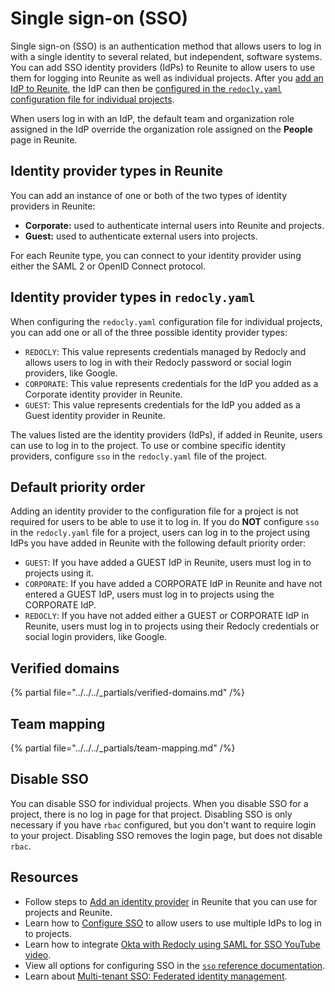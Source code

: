 # Single sign-on (SSO)

Single sign-on (SSO) is an authentication method that allows users to log in with a single identity to several related, but independent, software systems.
You can add SSO identity providers (IdPs) to Reunite to allow users to use them for logging into Reunite as well as individual projects.
After you [add an IdP to Reunite](./add-idp.md), the IdP can then be [configured in the `redocly.yaml` configuration file for individual projects](./configure-sso.md).

When users log in with an IdP, the default team and organization role assigned in the IdP override the organization role assigned on the **People** page in Reunite.

## Identity provider types in Reunite

You can add an instance of one or both of the two types of identity providers in Reunite:

* **Corporate:** used to authenticate internal users into Reunite and projects.
* **Guest:** used to authenticate external users into projects.

For each Reunite type, you can connect to your identity provider using either the SAML 2 or OpenID Connect protocol.

## Identity provider types in `redocly.yaml`

When configuring the `redocly.yaml` configuration file for individual projects, you can add one or all of the three possible identity provider types:

* `REDOCLY`: This value represents credentials managed by Redocly and allows users to log in with their Redocly password or social login providers, like Google.
* `CORPORATE`: This value represents credentials for the IdP you added as a Corporate identity provider in Reunite.
* `GUEST`: This value represents credentials for the IdP you added as a Guest identity provider in Reunite.

The values listed are the identity providers (IdPs), if added in Reunite, users can use to log in to the project.
To use or combine specific identity providers, configure `sso` in the `redocly.yaml` file of the project.

## Default priority order

Adding an identity provider to the configuration file for a project is not required for users to be able to use it to log in.
If you do **NOT** configure `sso` in the `redocly.yaml` file for a project, users can log in to the project using IdPs you have added in Reunite with the following default priority order:

- `GUEST`: If you have added a GUEST IdP in Reunite, users must log in to projects using it.
- `CORPORATE`: If you have added a CORPORATE IdP in Reunite and have not entered a GUEST IdP, users must log in to projects using the CORPORATE IdP.
- `REDOCLY`: If you have not added either a GUEST or CORPORATE IdP in Reunite, users must log in to projects using their Redocly credentials or social login providers, like Google.

## Verified domains

{% partial file="../../../_partials/verified-domains.md" /%}

## Team mapping

{% partial file="../../../_partials/team-mapping.md" /%}

## Disable SSO

You can disable SSO for individual projects.
When you disable SSO for a project, there is no log in page for that project.
Disabling SSO is only necessary if you have `rbac` configured, but you don't want to require login to your project.
Disabling SSO removes the login page, but does not disable `rbac`.

## Resources

* Follow steps to [Add an identity provider](./add-idp.md) in Reunite that you can use for projects and Reunite.
* Learn how to [Configure SSO](./configure-sso.md) to allow users to use multiple IdPs to log in to projects.
* Learn how to integrate [Okta with Redocly using SAML for SSO YouTube video](https://youtu.be/NMayl8FTZ7c).
* View all options for configuring SSO in the [`sso` reference documentation](../../../config/sso.md).
* Learn about [Multi-tenant SSO: Federated identity management](./sso-multi-tenant.md).